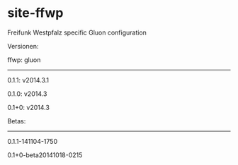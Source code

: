 site-ffwp
=========

Freifunk Westpfalz specific Gluon configuration

Versionen:


ffwp: gluon

------------------------------------------

0.1.1: v2014.3.1

0.1.0: v2014.3

0.1+0: v2014.3



Betas:

------------------------------------------

0.1.1-141104-1750

0.1+0-beta20141018-0215
